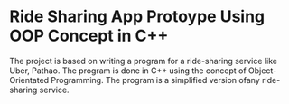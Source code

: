 # Ride Sharing App Protoype Using OOP Concept in C++
The project is based on writing a program for a ride-sharing service like Uber, Pathao.
The program is done in C++ using the concept of Object-Orientated Programming. The program is a simplified version ofany ride-sharing service.
